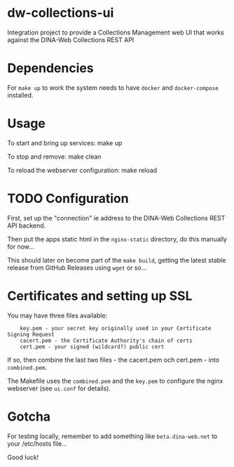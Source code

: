 # dw-collections-ui

Integration project to provide a Collections Management web UI that works against the DINA-Web Collections REST API

# Dependencies

For `make up` to work the system needs to have `docker` and `docker-compose` installed.

# Usage

To start and bring up services:
		make up

To stop and remove:
		make clean

To reload the webserver configuration:
		make reload


# TODO Configuration

First, set up the "connection" ie address to the DINA-Web Collections REST API backend.

Then put the apps static html in the `nginx-static` directory, do this manually for now... 

This should later on become part of the `make build`, getting the latest stable release from GitHub Releases using `wget` or so...

# Certificates and setting up SSL

You may have three files available:

		key.pem - your secret key originally used in your Certificate Signing Request
		cacert.pem - the Certificate Authority's chain of certs
		cert.pem - your signed (wildcard?) public cert

If so, then combine the last two files - the cacert.pem och cert.pem - into `combined.pem`.

The Makefile uses the `combined.pem` and the  `key.pem` to configure the nginx webserver (see `ui.conf` for details).

# Gotcha

For testing locally, remember to add something like `beta.dina-web.net` to your /etc/hosts file...

Good luck!
